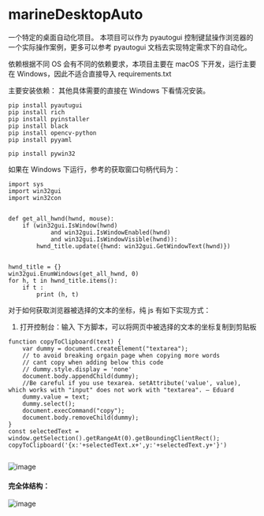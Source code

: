 # marineDesktopAuto

一个特定的桌面自动化项目。
本项目可以作为 pyautogui 控制键鼠操作浏览器的一个实际操作案例，更多可以参考 pyautogui 文档去实现特定需求下的自动化。

依赖根据不同 OS 会有不同的依赖要求，本项目主要在 macOS 下开发，运行主要在 Windows，因此不适合直接导入 requirements.txt

主要安装依赖：
其他具体需要的直接在 Windows 下看情况安装。

```
pip install pyautugui
pip install rich
pip install pyinstaller
pip install black
pip install opencv-python
pip install pyyaml

pip install pywin32
```

如果在 Windows 下运行，参考的获取窗口句柄代码为：

```
import sys
import win32gui
import win32con


def get_all_hwnd(hwnd, mouse):
    if (win32gui.IsWindow(hwnd)
            and win32gui.IsWindowEnabled(hwnd)
            and win32gui.IsWindowVisible(hwnd)):
        hwnd_title.update({hwnd: win32gui.GetWindowText(hwnd)})


hwnd_title = {}
win32gui.EnumWindows(get_all_hwnd, 0)
for h, t in hwnd_title.items():
    if t :
        print (h, t)   
```

对于如何获取浏览器被选择的文本的坐标，纯 js 有如下实现方式：

1. 打开控制台：输入 下方脚本，可以将网页中被选择的文本的坐标复制到剪贴板

```
function copyToClipboard(text) {
    var dummy = document.createElement("textarea");
    // to avoid breaking orgain page when copying more words
    // cant copy when adding below this code
    // dummy.style.display = 'none'
    document.body.appendChild(dummy);
    //Be careful if you use texarea. setAttribute('value', value), which works with "input" does not work with "textarea". – Eduard
    dummy.value = text;
    dummy.select();
    document.execCommand("copy");
    document.body.removeChild(dummy);
}
const selectedText = window.getSelection().getRangeAt(0).getBoundingClientRect();
copyToClipboard('{x:'+selectedText.x+',y:'+selectedText.y+'}')


```

![image](https://user-images.githubusercontent.com/5344741/180379395-e29236d6-2d5e-4736-9cbd-2627c739664b.png)



#### 完全体结构：
![image](https://user-images.githubusercontent.com/5344741/179388723-51f80972-ba87-497b-a52d-3a8b43c1ef3e.png)
